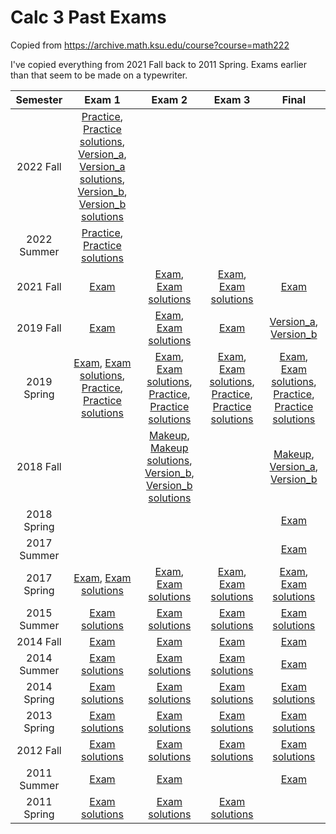 # Calc 3 Past Exams

Copied from <https://archive.math.ksu.edu/course?course=math222>

I've copied everything from 2021 Fall back to 2011 Spring. Exams earlier than that seem to be made on a typewriter.

|Semester|Exam 1|Exam 2|Exam 3|Final|
|:---:|:---:|:---:|:---:|:---:|
| 2022 Fall | [Practice](./exams/2022-fall-exam1-practice.pdf), [Practice solutions](./exams/2022-fall-exam1-practice-sol.pdf), [Version_a](./exams/2022-fall-exam1-version_a.pdf), [Version_a solutions](./exams/2022-fall-exam1-version_a-sol.pdf), [Version_b](./exams/2022-fall-exam1-version_b.pdf), [Version_b solutions](./exams/2022-fall-exam1-version_b-sol.pdf) |  |  |  | 
| 2022 Summer | [Practice](./exams/2022-summer-exam1-practice.pdf), [Practice solutions](./exams/2022-summer-exam1-practice-sol.pdf) |  |  |  | 
| 2021 Fall | [Exam](./exams/2021-fall-exam1.pdf) | [Exam](./exams/2021-fall-exam2.pdf), [Exam solutions](./exams/2021-fall-exam2-sol.pdf) | [Exam](./exams/2021-fall-exam3.pdf), [Exam solutions](./exams/2021-fall-exam3-sol.pdf) | [Exam](./exams/2021-fall-final.pdf) | 
| 2019 Fall | [Exam](./exams/2019-fall-exam1.pdf) | [Exam](./exams/2019-fall-exam2.pdf), [Exam solutions](./exams/2019-fall-exam2-sol.pdf) | [Exam](./exams/2019-fall-exam3.pdf) | [Version_a](./exams/2019-fall-final-version_a.pdf), [Version_b](./exams/2019-fall-final-version_b.pdf) | 
| 2019 Spring | [Exam](./exams/2019-spring-exam1.pdf), [Exam solutions](./exams/2019-spring-exam1-sol.pdf), [Practice](./exams/2019-spring-exam1-practice.pdf), [Practice solutions](./exams/2019-spring-exam1-practice-sol.pdf) | [Exam](./exams/2019-spring-exam2.pdf), [Exam solutions](./exams/2019-spring-exam2-sol.pdf), [Practice](./exams/2019-spring-exam2-practice.pdf), [Practice solutions](./exams/2019-spring-exam2-practice-sol.pdf) | [Exam](./exams/2019-spring-exam3.pdf), [Exam solutions](./exams/2019-spring-exam3-sol.pdf), [Practice](./exams/2019-spring-exam3-practice.pdf), [Practice solutions](./exams/2019-spring-exam3-practice-sol.pdf) | [Exam](./exams/2019-spring-final.pdf), [Exam solutions](./exams/2019-spring-final-sol.pdf), [Practice](./exams/2019-spring-final-practice.pdf), [Practice solutions](./exams/2019-spring-final-practice-sol.pdf) | 
| 2018 Fall |  | [Makeup](./exams/2018-fall-exam2-makeup.pdf), [Makeup solutions](./exams/2018-fall-exam2-makeup-sol.pdf), [Version_b](./exams/2018-fall-exam2-version_b.pdf), [Version_b solutions](./exams/2018-fall-exam2-version_b-sol.pdf) |  | [Makeup](./exams/2018-fall-final-makeup.pdf), [Version_a](./exams/2018-fall-final-version_a.pdf), [Version_b](./exams/2018-fall-final-version_b.pdf) | 
| 2018 Spring |  |  |  | [Exam](./exams/2018-spring-final.pdf) | 
| 2017 Summer |  |  |  | [Exam](./exams/2017-summer-final.pdf) | 
| 2017 Spring | [Exam](./exams/2017-spring-exam1.pdf), [Exam solutions](./exams/2017-spring-exam1-sol.pdf) | [Exam](./exams/2017-spring-exam2.pdf), [Exam solutions](./exams/2017-spring-exam2-sol.pdf) | [Exam](./exams/2017-spring-exam3.pdf), [Exam solutions](./exams/2017-spring-exam3-sol.pdf) | [Exam](./exams/2017-spring-final.pdf), [Exam solutions](./exams/2017-spring-final-sol.pdf) | 
| 2015 Summer | [Exam solutions](./exams/2015-summer-exam1-sol.pdf) | [Exam solutions](./exams/2015-summer-exam2-sol.pdf) | [Exam solutions](./exams/2015-summer-exam3-sol.pdf) | [Exam solutions](./exams/2015-summer-final-sol.pdf) | 
| 2014 Fall | [Exam](./exams/2014-fall-exam1.pdf) | [Exam](./exams/2014-fall-exam2.pdf) | [Exam](./exams/2014-fall-exam3.pdf) | [Exam](./exams/2014-fall-final.pdf) | 
| 2014 Summer | [Exam solutions](./exams/2014-summer-exam1-sol.pdf) | [Exam solutions](./exams/2014-summer-exam2-sol.pdf) | [Exam solutions](./exams/2014-summer-exam3-sol.pdf) | [Exam](./exams/2014-summer-final.pdf) | 
| 2014 Spring | [Exam solutions](./exams/2014-spring-exam1-sol.pdf) | [Exam solutions](./exams/2014-spring-exam2-sol.pdf) | [Exam solutions](./exams/2014-spring-exam3-sol.pdf) | [Exam solutions](./exams/2014-spring-final-sol.pdf) | 
| 2013 Spring | [Exam solutions](./exams/2013-spring-exam1-sol.pdf) | [Exam solutions](./exams/2013-spring-exam2-sol.pdf) | [Exam solutions](./exams/2013-spring-exam3-sol.pdf) | [Exam solutions](./exams/2013-spring-final-sol.pdf) | 
| 2012 Fall | [Exam solutions](./exams/2012-fall-exam1-sol.pdf) | [Exam solutions](./exams/2012-fall-exam2-sol.pdf) | [Exam solutions](./exams/2012-fall-exam3-sol.pdf) | [Exam solutions](./exams/2012-fall-final-sol.pdf) | 
| 2011 Summer | [Exam](./exams/2011-summer-exam1.pdf) | [Exam](./exams/2011-summer-exam2.pdf) |  | [Exam](./exams/2011-summer-final.pdf) | 
| 2011 Spring | [Exam solutions](./exams/2011-spring-exam1-sol.pdf) | [Exam solutions](./exams/2011-spring-exam2-sol.pdf) | [Exam solutions](./exams/2011-spring-exam3-sol.pdf) |  | 

